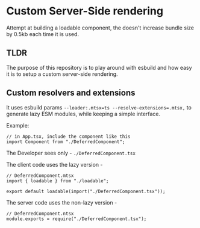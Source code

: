 # Custom Server-Side rendering

Attempt at building a loadable component, the doesn't increase bundle size by 0.5kb each time it is used.

## TLDR

The purpose of this repository is to play around with esbuild and how easy it is to setup a custom server-side rendering.


## Custom resolvers and extensions

It uses esbuild params `--loader:.mtsx=ts --resolve-extensions=.mtsx,` to generate lazy ESM modules, while keeping
a simple interface.

Example:
```
// in App.tsx, include the component like this
import Component from "./DeferredComponent";
```

The Developer sees only - `./DeferredComponent.tsx`

The client code uses the lazy version -
```
// DeferredComponent.mtsx
import { loadable } from "./loadable";

export default loadable(import("./DeferredComponent.tsx"));
```

The server code uses the non-lazy version - 
```
// DeferredComponent.ntsx
module.exports = require("./DeferredComponent.tsx");
```